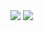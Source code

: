 <img src ="https://user-images.githubusercontent.com/65276280/151045926-d935842a-c698-433b-ab79-88f719c63d26.png" />
<img src = "https://user-images.githubusercontent.com/65276280/151046272-f083a9c1-5921-475e-b961-17460278c684.jpg" />
